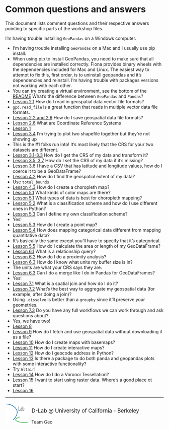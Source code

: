 # Common questions and answers

This document lists comment questions and their respective answers pointing to specific parts of the workshop files. 

I’m having trouble installing `GeoPandas` on a Windows computer.
- I’m having trouble installing `GeoPandas` on a Mac and I usually use pip install.
- When using pip to install GeoPandas, you need to make sure that all dependencies are installed correctly. Fiona provides binary wheels with the dependencies included for Mac and Linux. The easiest way to attempt to fix this, first order, is to uninstall geopandas and it’s dependencies and reinstall. 
I’m having trouble with packages versions not working with each other.
- You can try creating a virtual environment, see the bottom of the [README](https://github.com/dlab-berkeley/Geospatial-Fundamentals-in-R-with-sf/blob/master/README.md)
What’s the difference between `GeoPandas` and `Pandas`?
- [Lesson 2.1](https://github.com/dlab-berkeley/Geospatial-Fundamentals-in-R-with-sf/blob/master/02_Introduction_to_GeoPandas.ipynb)
How do I read in geospatial data vector file formats?
- `gpd.read_file` is a great function that reads in multiple vector data file formats.
- [Lesson 2.2 and 2.6](https://github.com/dlab-berkeley/Geospatial-Fundamentals-in-R-with-sf/blob/master/02_Introduction_to_GeoPandas.ipynb)
How do I save geospatial data file formats?
- [Lesson 2.6](https://github.com/dlab-berkeley/Geospatial-Fundamentals-in-R-with-sf/blob/master/02_Introduction_to_GeoPandas.ipynb)
What are Coordinate Reference Systems
- [Lesson 1](https://github.com/dlab-berkeley/Geospatial-Fundamentals-in-R-with-sf/blob/master/01.Overview_Geospatial_Data.pdf)
- [Lesson 3.4](https://github.com/dlab-berkeley/Geospatial-Fundamentals-in-R-with-sf/blob/master/03_CRS_Map_Projections.ipynb)
I’m trying to plot two shapefile together but they’re not showing up
- This is the #1 folks run into! It’s most likely that the CRS for your two datasets are different.
- [Lesson 3.1-3.3](https://github.com/dlab-berkeley/Geospatial-Fundamentals-in-R-with-sf/blob/master/03_CRS_Map_Projections.ipynb)
How do I get the CRS of my data and transform it?
- [Lesson 3.5, 3.7](https://github.com/dlab-berkeley/Geospatial-Fundamentals-in-R-with-sf/blob/master/03_CRS_Map_Projections.ipynb)
How do I set the CRS of my data if it’s missing?
- [Lesson 3.6](https://github.com/dlab-berkeley/Geospatial-Fundamentals-in-R-with-sf/blob/master/03_CRS_Map_Projections.ipynb)
I have a CSV that has latitude and longitude values, how do I coerce it to be a GeoDataFrame?
- [Lesson 4.2](https://github.com/dlab-berkeley/Geospatial-Fundamentals-in-R-with-sf/blob/master/04_More_Data_More_Maps.ipynb)
How do I find the geospatial extent of my data?
- Use `total_bounds`
- [Lesson 4.3](https://github.com/dlab-berkeley/Geospatial-Fundamentals-in-R-with-sf/blob/master/04_More_Data_More_Maps.ipynb)
How do I create a choropleth map?
- [Lesson 5.1](https://github.com/dlab-berkeley/Geospatial-Fundamentals-in-R-with-sf/blob/master/05_Data-Driven_Mapping.ipynb)
What kinds of color maps are there?
- [Lesson 5.1](https://github.com/dlab-berkeley/Geospatial-Fundamentals-in-R-with-sf/blob/master/05_Data-Driven_Mapping.ipynb)
What types of data is best for choropleth mapping?
- [Lesson 5.2](https://github.com/dlab-berkeley/Geospatial-Fundamentals-in-R-with-sf/blob/master/05_Data-Driven_Mapping.ipynb)
What is a classification scheme and how do I use different ones in Python?
- [Lesson 5.3](https://github.com/dlab-berkeley/Geospatial-Fundamentals-in-R-with-sf/blob/master/05_Data-Driven_Mapping.ipynb)
Can I define my own classification scheme?
- Yes! 
- [Lesson 5.3](https://github.com/dlab-berkeley/Geospatial-Fundamentals-in-R-with-sf/blob/master/05_Data-Driven_Mapping.ipynb)
How do I create a point map?
- [Lesson 5.4](https://github.com/dlab-berkeley/Geospatial-Fundamentals-in-R-with-sf/blob/master/05_Data-Driven_Mapping.ipynb)
How does mapping categorical data different from mapping quantitative data?
- It’s basically the same except you’ll have to specify that it’s categorical.
- [Lesson 5.5](https://github.com/dlab-berkeley/Geospatial-Fundamentals-in-R-with-sf/blob/master/05_Data-Driven_Mapping.ipynb)
How do I calculate the area or length of my GeoDataFrame?
- [Lesson 6.1](https://github.com/dlab-berkeley/Geospatial-Fundamentals-in-R-with-sf/blob/master/06_Spatial_Queries.ipynb)
What is a relationship query?
- [Lesson 6.2](https://github.com/dlab-berkeley/Geospatial-Fundamentals-in-R-with-sf/blob/master/06_Spatial_Queries.ipynb)
How do I do a proximity analysis?
- [Lesson 6.3](https://github.com/dlab-berkeley/Geospatial-Fundamentals-in-R-with-sf/blob/master/06_Spatial_Queries.ipynb)
How do I know what units my buffer size is in?
- The units are what your CRS says they are.
- [Lesson 6.3](https://github.com/dlab-berkeley/Geospatial-Fundamentals-in-R-with-sf/blob/master/06_Spatial_Queries.ipynb)
Can I do a merge like I do in Pandas for GeoDataFrames?
- Yes!
- [Lesson 7.1](https://github.com/dlab-berkeley/Geospatial-Fundamentals-in-R-with-sf/blob/master/07_Joins_and_Aggregation.ipynb)
What is a spatial join and how do I do it?
- [Lesson 7.2](https://github.com/dlab-berkeley/Geospatial-Fundamentals-in-R-with-sf/blob/master/07_Joins_and_Aggregation.ipynb)
What’s the best way to aggregate my geospatial data (for example, after doing a join)?
- Using `.dissolve` is better than a `groupby` since it’ll preserve your geometries.
- [Lesson 7.3](https://github.com/dlab-berkeley/Geospatial-Fundamentals-in-R-with-sf/blob/master/07_Joins_and_Aggregation.ipynb)
Do you have any full workflows we can work through and ask questions about?
- Yes, we have two!
- [Lesson 8](https://github.com/dlab-berkeley/Geospatial-Fundamentals-in-R-with-sf/blob/master/08_Pulling_It_All_Together.ipynb)
- [Lesson 9](https://github.com/dlab-berkeley/Geospatial-Fundamentals-in-R-with-sf/blob/master/09_ON_YOUR_OWN_A_Full_Workflow.ipynb)
How do I fetch and use geospatial data without downloading it as a file?
- [Lesson 10](https://github.com/dlab-berkeley/Geospatial-Fundamentals-in-R-with-sf/blob/master/10_OPTIONAL_Fetching_Data.ipynb)
How do I create maps with basemaps?
- [Lesson 11](https://github.com/dlab-berkeley/Geospatial-Fundamentals-in-R-with-sf/blob/master/11_OPTIONAL_Basemap_with_Contextily.ipynb) 
How do I create interactive maps?
- [Lesson 12](https://github.com/dlab-berkeley/Geospatial-Fundamentals-in-R-with-sf/blob/master/12_OPTIONAL_Interactive_Mapping_with_Folium.ipynb)
How do I geocode address in Python?
- [Lesson 13](https://github.com/dlab-berkeley/Geospatial-Fundamentals-in-R-with-sf/blob/master/13_OPTIONAL_geocoding.ipynb) 
Is there a package to do both panda and geopandas plots with some interactive functionality?
- Try `Altair`!
- [Lesson 14](https://github.com/dlab-berkeley/Geospatial-Fundamentals-in-R-with-sf/blob/master/14_OPTIONAL_Plotting_and_Mapping_with_Altair.ipynb)
How do I do a Voronoi Tessellation?
- [Lesson 15](https://github.com/dlab-berkeley/Geospatial-Fundamentals-in-R-with-sf/blob/master/14_OPTIONAL_Plotting_and_Mapping_with_Altair.ipynb)
I want to start using raster data. Where’s a good place ot start?
- [Lesson 16](https://github.com/dlab-berkeley/Geospatial-Fundamentals-in-R-with-sf/blob/master/16_OPTIONAL_Introduction_to_Raster_Data.ipynb) 

---
<div style="display:inline-block;vertical-align:middle;">
<a href="https://dlab.berkeley.edu/" target="_blank"><img src ="assets/images/dlab_logo.png" width="75" align="left">
</a>
</div>

<div style="display:inline-block;vertical-align:middle;">
    <div style="font-size:larger">&nbsp;D-Lab @ University of California - Berkeley</div>
    <div>&nbsp;Team Geo<div>
</div>

